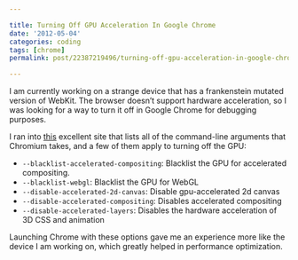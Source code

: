 ```yaml
---

title: Turning Off GPU Acceleration In Google Chrome
date: '2012-05-04'
categories: coding
tags: [chrome]
permalink: post/22387219496/turning-off-gpu-acceleration-in-google-chrome

---
```


I am currently working on a strange device that has a frankenstein
mutated version of WebKit. The browser doesn’t support hardware
acceleration, so I was looking for a way to turn it off in Google Chrome
for debugging purposes.

I ran into
[this](http://peter.sh/experiments/chromium-command-line-switches/)
excellent site that lists all of the command-line arguments that
Chromium takes, and a few of them apply to turning off the GPU:

-   `--blacklist-accelerated-compositing`: Blacklist the GPU for
    accelerated compositing.
-   `--blacklist-webgl`: Blacklist the GPU for WebGL
-   `--disable-accelerated-2d-canvas`: Disable gpu-accelerated 2d canvas
-   `--disable-accelerated-compositing`: Disables accelerated
    compositing
-   `--disable-accelerated-layers`: Disables the hardware acceleration
    of 3D CSS and animation

Launching Chrome with these options gave me an experience more like the
device I am working on, which greatly helped in performance
optimization.
